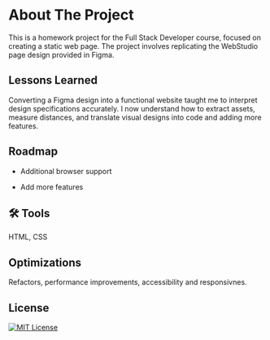 
# About The Project

This is a homework project for the Full Stack Developer course, focused on creating a static web page. The project involves replicating the WebStudio page design provided in Figma.


## Lessons Learned

Converting a Figma design into a functional website taught me to interpret design specifications accurately. I now understand how to extract assets, measure distances, and translate visual designs into code and adding more features.


## Roadmap

- Additional browser support

- Add more features


## 🛠 Tools
HTML, CSS


## Optimizations

Refactors, performance improvements, accessibility and responsivnes.


## License

[![MIT License](https://img.shields.io/badge/License-MIT-green.svg)](https://choosealicense.com/licenses/mit/)


